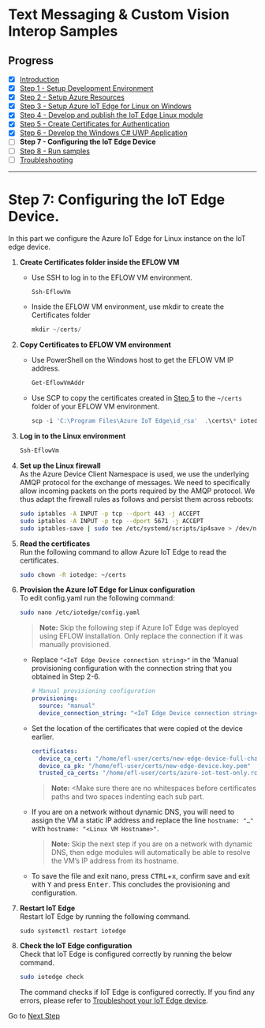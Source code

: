 # Text Messaging & Custom Vision Interop Samples
## Progress

- [x] [Introduction](../README.md)  
- [x] [Step 1 - Setup Development Environment](./Setup%20DevVM.MD)   
- [x] [Step 2 - Setup Azure Resources](./Setup%20Azure%20Resources.MD)  
- [x] [Step 3 - Setup Azure IoT Edge for Linux on Windows](./Setup%20Azure%20IoT%20Edge%20for%20Linux%20on%20Windows.MD)
- [x] [Step 4 - Develop and publish the IoT Edge Linux module](./Develop%20and%20publish%20the%20IoT%20edge%20Linux%20module.MD)  
- [x] [Step 5 - Create Certificates for Authentication](./Create%20Certificates%20for%20Authentication.MD)  
- [x] [Step 6 - Develop the Windows C# UWP Application](./Develop%20the%20Windows%20C%23%20UWP%20Application.MD)
- [ ] **Step 7 - Configuring the IoT Edge Device**  
- [ ] [Step 8 - Run samples](./Run%20samples.MD) 
- [ ] [Troubleshooting](./Troubleshooting.MD) 
---

# Step 7: Configuring the IoT Edge Device.
In this part we configure the Azure IoT Edge for Linux instance on the IoT edge device.


1. **Create Certificates folder inside the EFLOW VM**
    * Use SSH to log in to the EFLOW VM environment.  

        ```powershell
        Ssh-EflowVm
        ``` 

    * Inside the EFLOW VM environment, use mkdir to create the Certificates folder  

        ```powershell
        mkdir ~/certs/
        ``` 

2. **Copy Certificates to EFLOW VM environment**

   * Use PowerShell on the Windows host to get the EFLOW VM IP address.  

       ```powershell
       Get-EflowVmAddr
       ``` 

    * Use SCP to copy the certificates created in [Step 5](./Create%20Certificates%20for%20Authentication.MD) to the `~/certs` folder of your EFLOW VM environment.  

        ```powershell
        scp -i 'C:\Program Files\Azure IoT Edge\id_rsa'  .\certs\* iotedge-user@<eflowvm-ip>:~/certs/​
        ```
    
3. **Log in to the Linux environment**

    ```powershell
    Ssh-EflowVm
    ```

1. **Set up the Linux firewall**   
As the Azure Device Client Namespace is used, we use the underlying AMQP protocol for the exchange of messages. We need to specifically allow incoming packets on the ports required by the AMQP protocol. We thus adapt the firewall rules as follows and persist them across reboots:
    ```bash
    sudo iptables -A INPUT -p tcp --dport 443 -j ACCEPT 
    sudo iptables -A INPUT -p tcp --dport 5671 -j ACCEPT 
    sudo iptables-save | sudo tee /etc/systemd/scripts/ip4save > /dev/null
    ```
1. **Read the certificates**  
    Run the following command to allow Azure IoT Edge to read the certificates.
    ```bash
    sudo chown -R iotedge: ~/certs
    ```
1. **Provision the Azure IoT Edge for Linux configuration**  
    To edit config.yaml run the following command:
    ```bash
    sudo nano /etc/iotedge/config.yaml
    ```    
    > **Note:**
    > Skip the following step if Azure IoT Edge was deployed using EFLOW installation. Only replace the connection if it was manually provisioned.
    
    * Replace `"<IoT Edge Device connection string>"` in the 'Manual provisioning configuration with the connection string that you obtained in Step 2-6.
    
        ```yaml
        # Manual provisioning configuration
        provisioning:
          source: "manual"
          device_connection_string: "<IoT Edge Device connection string>"
        ```


    * Set the location of the certificates that were copied ot the device earlier.
        ```yaml
        certificates:
          device_ca_cert: "/home/efl-user/certs/new-edge-device-full-chain.cert.pem"
          device_ca_pk: "/home/efl-user/certs/new-edge-device.key.pem"
          trusted_ca_certs: "/home/efl-user/certs/azure-iot-test-only.root.ca.cert.pem"
        ```
        > **Note:** <Make sure there are no whitespaces before certificates paths and two spaces indenting each sub part. 

    * If you are on a network without dynamic DNS, you will need to assign the VM a static IP address and replace the line
    `hostname: "…"` with `hostname: "<Linux VM Hostname>"`.
    
      > **Note:** Skip the next step if you are on a network with dynamic DNS, then edge modules will automatically be able to resolve the VM’s IP address from its hostname. 

 
    * To save the file and exit nano, press <kbd>CTRL</kbd>+<kbd>x</kbd>, confirm save and exit with <kbd>Y</kbd> and press <kbd>Enter</kbd>. This concludes the provisioning and configuration.
1. **Restart IoT Edge**    
    Restart IoT Edge by running the following command.
    ```base
    sudo systemctl restart iotedge
    ```
1. **Check the IoT Edge configuration**  
    Check that IoT Edge is configured correctly by running the below command.
    ```bash
    sudo iotedge check
    ```
    The command checks if IoT Edge is configured correctly.  If you find any errors, please refer to [Troubleshoot your IoT Edge device](https://docs.microsoft.com/azure/iot-edge/troubleshoot).

Go to [Next Step](./Run%20samples.MD)  
